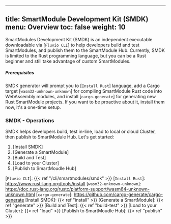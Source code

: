 
---
title: SmartModule Development Kit (SMDK)
menu: Overview
toc: false
weight: 10
---

SmartModules Development Kit (SMDK) is an independent executable downloadable via [`Fluvio CLI`] to help developers build and test SmartModules, and publish them to the SmartModule Hub. Currently, SMDK is limited to the Rust programming language, but you can be a Rust beginner and still take advantage of custom SmartModules.

##### Prerequisites

SMDK generator will prompt you to [`Install Rust`] language, add a Cargo target [`wasm32-unknown-unknown`] for compiling SmartModule Rust code into WebAssembly modules, and install [`cargo-generate`] for generating new Rust SmartModule projects. If you want to be proactive about it, install them now, it's a one-time setup.

### SMDK - Operations

SMDK helps developers build, test in-line, load to local or cloud Cluster, then publish to SmartModule Hub. Let's get started:

1. [Install SMDK]
2. [Generate a SmartModule]
3. [Build and Test]
4. [Load to your Cluster]
5. [Publish to SmartMoudle Hub]


[`Fluvio CLI`]: {{< ref "/cli/smartmodules/smdk" >}}
[`Install Rust`]: https://www.rust-lang.org/tools/install
[`wasm32-unknown-unknown`]: https://doc.rust-lang.org/rustc/platform-support/wasm64-unknown-unknown.html
[`cargo-generate`]: https://github.com/cargo-generate/cargo-generate
[Install SMDK]: {{< ref "install" >}}
[Generate a SmartModule]: {{< ref "generate" >}}
[Build and Test]: {{< ref "build-test" >}}
[Load to your Cluster]: {{< ref "load" >}}
[Publish to SmartMoudle Hub]: {{< ref "publish" >}}

